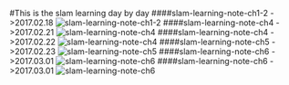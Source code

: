 #This is the slam learning day by day
####slam-learning-note-ch1-2 ->2017.02.18
![slam-learning-note-ch1-2](image/note-ch1-2.jpg)
####slam-learning-note-ch4 ->2017.02.21
![slam-learning-note-ch4](image/note-ch4part1.jpg)
####slam-learning-note-ch4 ->2017.02.22
![slam-learning-note-ch4](image/note-ch4part2.jpg)
####slam-learning-note-ch5 ->2017.02.23
![slam-learning-note-ch5](image/note-ch5.jpg)
####slam-learning-note-ch6 ->2017.03.01
![slam-learning-note-ch6](image/note-ch6part1.jpg)
####slam-learning-note-ch6 ->2017.03.01
![slam-learning-note-ch6](image/note-ch6part2.jpg)
